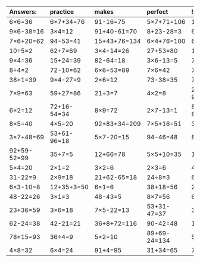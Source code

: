 | Answers: | practice | makes | perfect | ! |
| :--- | :--- | :--- | :--- | :--- |
| 6×6=36 | 6×7+34=76 | 91-16=75 | 5×7+71=106 | 13+23=36 | 
| 9×6-38=16 | 3×4=12 | 91+40-61=70 | 8+23-28=3 | 63+15=78 | 
| 7×6+20=62 | 94-53=41 | 15+43+76=134 | 6×4+76=100 | 6×9=54 | 
| 10÷5=2 | 62+7=69 | 3×4+14=26 | 27+53=80 | 16+33=49 | 
| 9×4=36 | 15+24=39 | 82-64=18 | 3×6-13=5 | 72-34=38 | 
| 8÷4=2 | 72-10=62 | 6×6+53=89 | 7×6=42 | 7+6=13 | 
| 38+1=39 | 9×4-27=9 | 2×6=12 | 73-38=35 | 7×8=56 | 
| 7×9=63 | 59+27=86 | 21÷3=7 | 4×2=8 | 29+85-98=16 | 
| 6×2=12 | 72+16-54=34 | 8×9=72 | 2×7-13=1 | 83+94-89=88 | 
| 8×5=40 | 4×5=20 | 92+83+34=209 | 7×5+16=51 | 35-11=24 | 
| 3×7+48=69 | 53+61-96=18 | 5×7-20=15 | 94-46=48 | 8×8+98=162 | 
| 92+59-52=99 | 35÷7=5 | 12+66=78 | 5×5+10=35 | 1×6=6 | 
| 5×4=20 | 2×1=2 | 3×2=6 | 2×3=6 | 4×6=24 | 
| 31-22=9 | 2×9=18 | 21+62-65=18 | 24÷8=3 | 6×3=18 | 
| 6×3-10=8 | 12+35+3=50 | 6×1=6 | 38+18=56 | 2×2=4 | 
| 48-22=26 | 3×1=3 | 48-43=5 | 8×7=56 | 62-20=42 | 
| 23+36=59 | 3×6=18 | 7×5-22=13 | 53+31-47=37 | 3×9=27 | 
| 62-24=38 | 42-21=21 | 36+8+72=116 | 90-42=48 | 19+51=70 | 
| 78+15=93 | 36÷4=9 | 5×2=10 | 89+69-24=134 | 5×7=35 | 
| 4×8=32 | 6×4=24 | 91+4=95 | 31+34=65 | 7×4=28 | 
